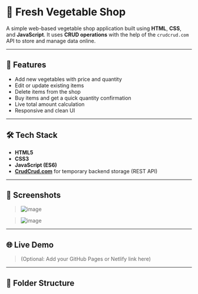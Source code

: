 # 🥦 Fresh Vegetable Shop

A simple web-based vegetable shop application built using **HTML**, **CSS**, and **JavaScript**. It uses **CRUD operations** with the help of the `crudcrud.com` API to store and manage data online.

---

## 🚀 Features

- Add new vegetables with price and quantity
- Edit or update existing items
- Delete items from the shop
- Buy items and get a quick quantity confirmation
- Live total amount calculation
- Responsive and clean UI

---

## 🛠️ Tech Stack

- **HTML5**
- **CSS3**
- **JavaScript (ES6)**
- **[CrudCrud.com](https://crudcrud.com)** for temporary backend storage (REST API)

---

## 📸 Screenshots

>![image](https://github.com/user-attachments/assets/ad988533-d79c-4cda-a37b-3a589639d7af)

> ![image](https://github.com/user-attachments/assets/b2e992f4-c531-4dcc-a595-e6f495d2a05e)


---

## 🌐 Live Demo

> (Optional: Add your GitHub Pages or Netlify link here)

---

## 📂 Folder Structure

